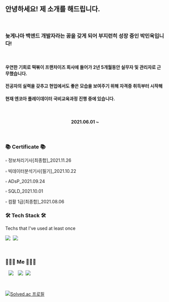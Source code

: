 ## 안녕하세요! 제 소개를 해드립니다.

<br>

### 늦게나마 백엔드 개발자라는 꿈을 갖게 되어 부지런히 성장 중인 박민욱입니다!
<br>

#### 우연한 기회로 떡볶이 프랜차이즈 회사에 들어가 2년 5개월동안 실무자 및 관리자로 근무했습니다. 


#### 전공자의 실력을 갖추고 현업에서도 좋은 모습을 보여주기 위해 자격증 취득부터 시작해
#### 현재 엔코아 플레이데이터 국비교육과정 진행 중에 있습니다.


<br>

<h4 align="center"> 2021.06.01 ~ </h4>

<br>


<h3 align="left">📚 Certificate 📚</h3>

<p align="left"> ▫️ 정보처리기사[최종합]_2021.11.26 </p>
<p align="left"> ▫️ 빅데이터분석기사[필기]_2021.10.22 </p>
<p align="left"> ▫️ ADsP_2021.09.24 </p>
<p align="left"> ▫️ SQLD_2021.10.01</p>
<p align="left"> ▫️ 컴활 1급[최종합]_2021.08.06 </p>


<h3 align="left">🛠 Tech Stack 🛠</h3>

<p align="left"> Techs that I've used at least once </p>

<p align="left">
  <img src="https://img.shields.io/badge/Python-3766AB?style=flat-square&logo=Python&logoColor=white"/></a>&nbsp 
  <img src="https://img.shields.io/badge/Java-007396?style=flat-square&logo=Java&logoColor=white"/></a>&nbsp 
</p>

  
<br>


<h3 align="left"> 🧑🏻‍💻 Me 🧑🏻‍💻 </h3>
<p align="left">
  <a href="https://velog.io/@dding_ji"><img src="http://img.shields.io/badge/-Velog-222222?style=flat&logo=Vector Logo Zone&link=https://velog.io/@dding_ji"style="height : auto; margin-left : 10px; margin-right : 10px;"/></a>
  <a href="https://www.instagram.com/john.prk/"><img src="https://img.shields.io/badge/Instagram-E4405F?style=flat-square&logo=Instagram&logoColor=white&link=https://www.instagram.com/woo0_hooo/"/></a>&nbsp
  <a href="mailto:uo3641493@gmail.com"><img src="https://img.shields.io/badge/Gmail-d14836?style=flat-square&logo=Gmail&logoColor=white&link=viliketh1s98@naver.com"/></a>
</p>
<br>

[![Solved.ac
프로필](http://mazassumnida.wtf/api/v2/generate_badge?boj=uo3641493)](https://solved.ac/uo3641493)


